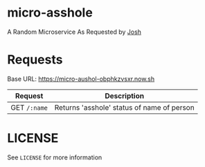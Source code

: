 # micro-asshole
A Random Microservice As Requested by [Josh](https://github.com/josh-)

# Requests
Base URL: https://micro-aushol-obphkzvsxr.now.sh

| Request | Description |
| -------- | ----- |
| GET `/:name` | Returns 'asshole' status of name of person |

# LICENSE

See `LICENSE` for more information
